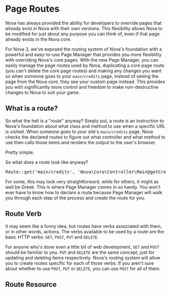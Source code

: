 # Page Routes

Nova has always provided the ability for developers to override pages that already exist in Nova with their own versions. This flexibility allows Nova to be modified for just about any purpose you can think of, even if that page already exists in the Nova core.

For Nova 3, we've exposed the routing system of Nova's foundation with a powerful and easy-to-use Page Manager that provides you more flexiblilty with overriding Nova's core pages. With the new Page Manager, you can easily manage the page routes used by Nova, duplicating a core page route (you can't delete the core page routes) and making any changes you want so when someone goes to your `main/credits` page, instead of seeing the page from the Nova core, they see your custom page instead. This provides you with significantly more control and freedom to make non-destructive changes to Nova to suit your game.

## What is a route?

So what the hell is a "route" anyway? Simply put, a route is an instruction to Nova's foundation about what class and method to use when a specific URL is visited. When someone goes to your site's `main/credits` page, Nova checks the declared routes to figure out what controller and what method to use then calls those items and renders the output to the user's browser.

Pretty simple.

So what does a route look like anyway?

<pre>Route::get('main/credits', 'Nova\Core\Controller\Main@getCredits');</pre>

For some, this may look very straightforward, while for others, it might as well be Greek. This is where Page Manager comes in so handy. You won't ever have to know how to declare a route because Page Manager will walk you through each step of the process and create the route for you.

## Route Verb

It may seem like a funny idea, but routes have verbs associated with them, or in other words, actions. The verbs available to be used by a route are the basic HTTP verbs: `GET`, `POST`, `PUT` and `DELETE`.

For anyone who's done even a little bit of web development, `GET` and `POST` should be familiar to you. `PUT` and `DELETE` are the same concept, just for updating and deleting items respectively. Nova's routing system will allow you to create routes specific for each of those verbs. If you aren't sure about whether to use `POST`, `PUT` or `DELETE`, you can use `POST` for all of them.

## Route Resource